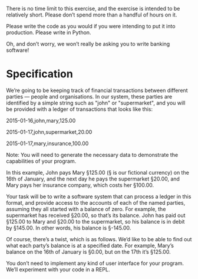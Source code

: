 There is no time limit to this exercise, and the exercise is intended to be relatively short. Please don’t spend more than a handful of hours on it.

Please write the code as you would if you were intending to put it into production. Please write in Python.

Oh, and don’t worry, we won’t really be asking you to write banking software!

# Specification
We’re going to be keeping track of financial transactions between different parties — people and organisations. In our system, these parties are identified by a simple string such as "john" or "supermarket", and you will be provided with a ledger of transactions that looks like this:

2015-01-16,john,mary,125.00

2015-01-17,john,supermarket,20.00

2015-01-17,mary,insurance,100.00

Note: You will need to generate the necessary data to demonstrate the capabilities of your program.

In this example, John pays Mary §125.00 (§ is our fictional currency) on the 16th of January, and the next day he pays the supermarket §20.00, and Mary pays her insurance company, which costs her §100.00.

Your task will be to write a software system that can process a ledger in this format, and provide access to the accounts of each of the named parties, assuming they all started with a balance of zero. For example, the supermarket has received §20.00, so that’s its balance. John has paid out §125.00 to Mary and §20.00 to the supermarket, so his balance is in debit by §145.00. In other words, his balance is §-145.00.
 
 Of course, there’s a twist, which is as follows. We’d like to be able to find out what each party’s balance is at a specified date. For example, Mary’s balance on the 16th of January is §0.00, but on the 17th it’s §125.00.

You don’t need to implement any kind of user interface for your program. We’ll experiment with your code in a REPL.
